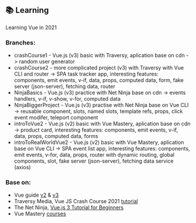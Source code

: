 ## :books: Learning 

Learning Vue in 2021

### Branches:
* crashCourse1 - Vue.js (v3) basic with Traversy, aplication base on cdn -> random user generator
* crashCourse2 - more complicated project (v3) with Traversy with Vue CLI and router -> SPA task tracker app, interesting features: components, emit events, v-if, data, props, computed data, form, fake server (json-server), fetching data, router
* NinjaBasics - Vue.js (v3) practice with Net Ninja base on cdn -> events handlers, v-if, v-show, v-for, computed data
* NinjaBiggerProject - Vue.js (v3) practise with Net Ninja base on Vue CLI -> reusable component, slots, named slots, template refs, props, click event modifer, teleport component
* introToVue2 - Vue.js (v2) basic with Vue Mastery, aplication base on cdn -> product card, interesting features: components, emit events, v-if, data, props, computed data, forms
* introToRealWorldVue2 - Vue.js (v2) basic with Vue Mastery, aplication base on Vue CLI -> SPA event list app, interesting features: components, emit events, v-for, data, props, router with dynamic routing, global components, slot, fake server (json-server), fetching data service (axios)

### Base on:
* Vue guide [v2](https://vuejs.org/v2/guide/) & [v3](https://v3.vuejs.org/guide/introduction.html)
* Traversy Media, Vue JS Crash Course 2021 [tutorial](https://www.youtube.com/watch?v=qZXt1Aom3Cs)
* The Net Ninja, [Vue.js 3 Tutorial for Beginners](https://www.youtube.com/playlist?list=PL4cUxeGkcC9hYYGbV60Vq3IXYNfDk8At1)
* Vue Mastery [courses](https://www.vuemastery.com/courses/)